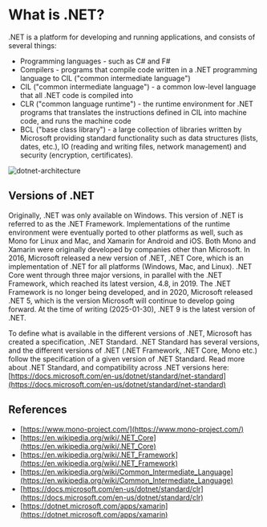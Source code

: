 # What is .NET?

.NET is a platform for developing and running applications, and consists of several things:

- Programming languages ​​- such as C# and F#
- Compilers - programs that compile code written in a .NET programming language to CIL ("common intermediate language")
- CIL ("common intermediate language") - a common low-level language that all .NET code is compiled into
- CLR ("common language runtime") - the runtime environment for .NET programs that translates the instructions defined in CIL into machine code, and runs the machine code
- BCL ("base class library") - a large collection of libraries written by Microsoft providing standard functionality such as data structures (lists, dates, etc.), IO (reading and writing files, network management) and security (encryption, certificates).

![dotnet-architecture](./illustrations/dotnet-architecture.drawio.svg)

## Versions of .NET

Originally, .NET was only available on Windows. This version of .NET is referred to as the .NET Framework. Implementations of the runtime environment were eventually ported to other platforms as well, such as Mono for Linux and Mac, and Xamarin for Android and iOS. Both Mono and Xamarin were originally developed by companies other than Microsoft. In 2016, Microsoft released a new version of .NET, .NET Core, which is an implementation of .NET for all platforms (Windows, Mac, and Linux). .NET Core went through three major versions, in parallel with the .NET Framework, which reached its latest version, 4.8, in 2019. The .NET Framework is no longer being developed, and in 2020, Microsoft released .NET 5, which is the version Microsoft will continue to develop going forward. At the time of writing (2025-01-30), .NET 9 is the latest version of .NET.

To define what is available in the different versions of .NET, Microsoft has created a specification, .NET Standard. .NET Standard has several versions, and the different versions of .NET (.NET Framework, .NET Core, Mono etc.) follow the specification of a given version of .NET Standard. Read more about .NET Standard, and compatibility across .NET versions here: [https://docs.microsoft.com/en-us/dotnet/standard/net-standard](https://docs.microsoft.com/en-us/dotnet/standard/net-standard)

## References

- [https://www.mono-project.com/](https://www.mono-project.com/)
- [https://en.wikipedia.org/wiki/.NET_Core](https://en.wikipedia.org/wiki/.NET_Core)
- [https://en.wikipedia.org/wiki/.NET_Framework](https://en.wikipedia.org/wiki/.NET_Framework)
- [https://en.wikipedia.org/wiki/Common_Intermediate_Language](https://en.wikipedia.org/wiki/Common_Intermediate_Language)
- [https://docs.microsoft.com/en-us/dotnet/standard/clr](https://docs.microsoft.com/en-us/dotnet/standard/clr)
- [https://dotnet.microsoft.com/apps/xamarin](https://dotnet.microsoft.com/apps/xamarin)
